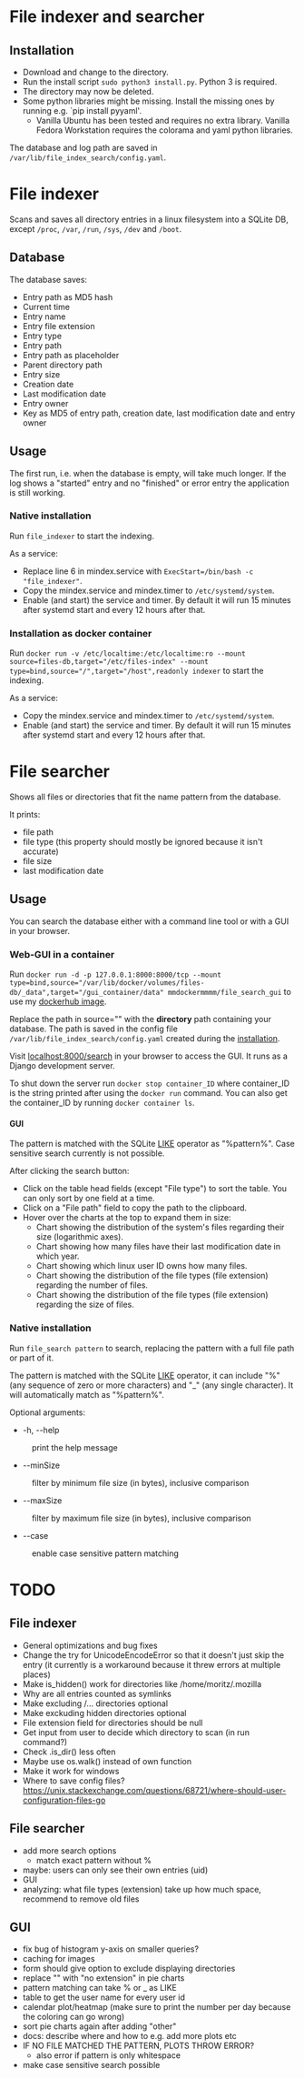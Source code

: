 # File indexer and searcher

## Installation

* Download and change to the directory.
* Run the install script `sudo python3 install.py`. Python 3 is required.
* The directory may now be deleted.
* Some python libraries might be missing. Install the missing ones by running e.g. `pip install pyyaml'.
  *  Vanilla Ubuntu has been tested and requires no extra library. Vanilla Fedora Workstation requires the colorama and yaml python libraries.

The database and log path are saved in `/var/lib/file_index_search/config.yaml`.

# File indexer

Scans and saves all directory entries in a linux filesystem into a SQLite DB, except `/proc`, `/var`, `/run`, `/sys`, `/dev` and `/boot`.

## Database

The database saves:
* Entry path as MD5 hash
* Current time
* Entry name
* Entry file extension
* Entry type
* Entry path
* Entry path as placeholder
* Parent directory path
* Entry size
* Creation date
* Last modification date
* Entry owner
* Key as MD5 of entry path, creation date, last modification date and entry owner

## Usage

The first run, i.e. when the database is empty, will take much longer. If the log shows a "started" entry and no "finished" or error entry the application is still working.

### Native installation

Run `file_indexer` to start the indexing.

As a service:

* Replace line 6 in mindex.service with `ExecStart=/bin/bash -c "file_indexer"`.
* Copy the mindex.service and mindex.timer to `/etc/systemd/system`.
* Enable (and start) the service and timer. By default it will run 15 minutes after systemd start and every 12 hours after that.

### Installation as docker container

Run `docker run -v /etc/localtime:/etc/localtime:ro --mount source=files-db,target="/etc/files-index" --mount type=bind,source="/",target="/host",readonly indexer` to start the indexing.

As a service:

* Copy the mindex.service and mindex.timer to `/etc/systemd/system`.
* Enable (and start) the service and timer. By default it will run 15 minutes after systemd start and every 12 hours after that.

# File searcher

Shows all files or directories that fit the name pattern from the database.

It prints:

* file path
* file type (this property should mostly be ignored because it isn't accurate)
* file size
* last modification date

## Usage

You can search the database either with a command line tool or with a GUI in your browser.

### Web-GUI in a container

Run `docker run -d -p 127.0.0.1:8000:8000/tcp --mount type=bind,source="/var/lib/docker/volumes/files-db/_data",target="/gui_container/data" mmdockermmmm/file_search_gui` to use my [dockerhub image](https://hub.docker.com/repository/docker/mmdockermmmm/file_search_gui).

Replace the path in source="" with the **directory** path containing your database. The path is saved in the config file `/var/lib/file_index_search/config.yaml` created during the [installation](#installation).

Visit [localhost:8000/search](http://127.0.0.1:8000/search) in your browser to access the GUI. It runs as a Django development server.

To shut down the server run `docker stop container_ID` where container_ID is the string printed after using the `docker run` command. You can also get the container_ID by running `docker container ls`.

#### GUI

The pattern is matched with the SQLite [LIKE](https://sqlite.org/lang_expr.html#the_like_glob_regexp_and_match_operators) operator as "%pattern%". Case sensitive search currently is not possible.

After clicking the search button:

* Click on the table head fields (except "File type") to sort the table. You can only sort by one field at a time.
* Click on a "File path" field to copy the path to the clipboard.
* Hover over the charts at the top to expand them in size:
  * Chart showing the distribution of the system's files regarding their size (logarithmic axes).
  * Chart showing how many files have their last modification date in which year.
  * Chart showing which linux user ID owns how many files.
  * Chart showing the distribution of the file types (file extension) regarding the number of files.
  * Chart showing the distribution of the file types (file extension) regarding the size of files.

### Native installation

Run `file_search pattern` to search, replacing the pattern with a full file path or part of it.

The pattern is matched with the SQLite [LIKE](https://sqlite.org/lang_expr.html#the_like_glob_regexp_and_match_operators) operator, it can include "%" (any sequence of zero or more characters) and "\_" (any single character). It will automatically match as "%pattern%".

Optional arguments:

* -h, --help

&nbsp;&nbsp;&nbsp;&nbsp;&nbsp;&nbsp;&nbsp;&nbsp;&nbsp;&nbsp;print the help message
* --minSize

&nbsp;&nbsp;&nbsp;&nbsp;&nbsp;&nbsp;&nbsp;&nbsp;&nbsp;&nbsp;filter by minimum file size (in bytes), inclusive comparison
* --maxSize

&nbsp;&nbsp;&nbsp;&nbsp;&nbsp;&nbsp;&nbsp;&nbsp;&nbsp;&nbsp;filter by maximum file size (in bytes), inclusive comparison
* --case

&nbsp;&nbsp;&nbsp;&nbsp;&nbsp;&nbsp;&nbsp;&nbsp;&nbsp;&nbsp;enable case sensitive pattern matching

# TODO

## File indexer

* General optimizations and bug fixes
* Change the try for UnicodeEncodeError so that it doesn't just skip the entry (it currently is a workaround because it threw errors at multiple places)
* Make is_hidden() work for directories like /home/moritz/.mozilla
* Why are all entries counted as symlinks
* Make excluding /... directories optional
* Make exckuding hidden directories optional
* File extension field for directories should be null
* Get input from user to decide which directory to scan (in run command?)
* Check .is_dir() less often
* Maybe use os.walk() instead of own function
* Make it work for windows
* Where to save config files? https://unix.stackexchange.com/questions/68721/where-should-user-configuration-files-go

## File searcher 

* add more search options
  * match exact pattern without %
* maybe: users can only see their own entries (uid)
* GUI
* analyzing: what file types (extension) take up how much space, recommend to remove old files

## GUI

* fix bug of histogram y-axis on smaller queries?
* caching for images
* form should give option to exclude displaying directories
* replace "" with "no extension" in pie charts
* pattern matching can take % or _ as LIKE
* table to get the user name for every user id
* calendar plot/heatmap (make sure to print the number per day because the coloring can go wrong)
* sort pie charts again after adding "other"
* docs: describe where and how to e.g. add more plots etc
* IF NO FILE MATCHED THE PATTERN, PLOTS THROW ERROR?
  * also error if pattern is only whitespace
* make case sensitive search possible
